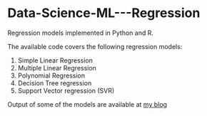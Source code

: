 # Data-Science-ML---Regression
Regression models implemented in Python and R.

The available code covers the following regression models:
1. Simple Linear Regression
2. Multiple Linear Regression
3. Polynomial Regression
4. Decision Tree regression
5. Support Vector regression (SVR)

Output of some of the models are available at [my blog](http://abhijitbangera.com/category/data-science-machine-learning/)
